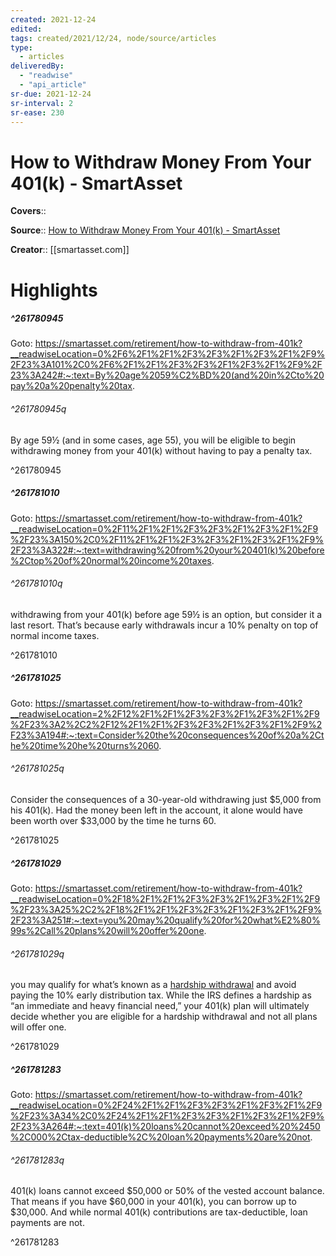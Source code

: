 ```yaml
---
created: 2021-12-24
edited:
tags: created/2021/12/24, node/source/articles
type: 
  - articles
deliveredBy: 
  - "readwise"
  - "api_article"
sr-due: 2021-12-24
sr-interval: 2
sr-ease: 230
---
```

# How to Withdraw Money From Your 401(k) - SmartAsset

**Covers**:: 

**Source**:: [How to Withdraw Money From Your 401(k) - SmartAsset](https://smartasset.com/retirement/how-to-withdraw-from-401k)

**Creator**:: [[smartasset.com]]

# Highlights
##### ^261780945


Goto: https://smartasset.com/retirement/how-to-withdraw-from-401k?__readwiseLocation=0%2F6%2F1%2F1%2F3%2F3%2F1%2F3%2F1%2F9%2F23%3A101%2C0%2F6%2F1%2F1%2F3%2F3%2F1%2F3%2F1%2F9%2F23%3A242#:~:text=By%20age%2059%C2%BD%20(and%20in%2Cto%20pay%20a%20penalty%20tax.  

###### ^261780945q

By age 59½ (and in some cases, age 55), you will be eligible to begin withdrawing money from your 401(k) without having to pay a penalty tax. 

^261780945

##### ^261781010


Goto: https://smartasset.com/retirement/how-to-withdraw-from-401k?__readwiseLocation=0%2F11%2F1%2F1%2F3%2F3%2F1%2F3%2F1%2F9%2F23%3A150%2C0%2F11%2F1%2F1%2F3%2F3%2F1%2F3%2F1%2F9%2F23%3A322#:~:text=withdrawing%20from%20your%20401(k)%20before%2Ctop%20of%20normal%20income%20taxes.  

###### ^261781010q

withdrawing from your 401(k) before age 59½ is an option, but consider it a last resort. That’s because early withdrawals incur a 10% penalty on top of normal income taxes. 

^261781010

##### ^261781025


Goto: https://smartasset.com/retirement/how-to-withdraw-from-401k?__readwiseLocation=2%2F12%2F1%2F1%2F3%2F3%2F1%2F3%2F1%2F9%2F23%3A2%2C2%2F12%2F1%2F1%2F3%2F3%2F1%2F3%2F1%2F9%2F23%3A194#:~:text=Consider%20the%20consequences%20of%20a%2Cthe%20time%20he%20turns%2060.  

###### ^261781025q

Consider the consequences of a 30-year-old withdrawing just $5,000 from his 401(k). Had the money been left in the account, it alone would have been worth over $33,000 by the time he turns 60. 

^261781025

##### ^261781029


Goto: https://smartasset.com/retirement/how-to-withdraw-from-401k?__readwiseLocation=0%2F18%2F1%2F1%2F3%2F3%2F1%2F3%2F1%2F9%2F23%3A25%2C2%2F18%2F1%2F1%2F3%2F3%2F1%2F3%2F1%2F9%2F23%3A251#:~:text=you%20may%20qualify%20for%20what%E2%80%99s%2Call%20plans%20will%20offer%20one.  

###### ^261781029q

you may qualify for what’s known as a [hardship withdrawal](https://smartasset.com/retirement/411-401k-hardship-distributions) and avoid paying the 10% early distribution tax. While the IRS defines a hardship as “an immediate and heavy financial need,” your 401(k) plan will ultimately decide whether you are eligible for a hardship withdrawal and not all plans will offer one. 

^261781029

##### ^261781283


Goto: https://smartasset.com/retirement/how-to-withdraw-from-401k?__readwiseLocation=0%2F24%2F1%2F1%2F3%2F3%2F1%2F3%2F1%2F9%2F23%3A34%2C0%2F24%2F1%2F1%2F3%2F3%2F1%2F3%2F1%2F9%2F23%3A264#:~:text=401(k)%20loans%20cannot%20exceed%20%2450%2C000%2Ctax-deductible%2C%20loan%20payments%20are%20not.  

###### ^261781283q

401(k) loans cannot exceed $50,000 or 50% of the vested account balance. That means if you have $60,000 in your 401(k), you can borrow up to $30,000. And while normal 401(k) contributions are tax-deductible, loan payments are not. 

^261781283

